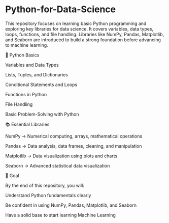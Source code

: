 # Python-for-Data-Science
This repository focuses on learning basic Python programming and exploring key libraries for data science. It covers variables, data types, loops, functions, and file handling. Libraries like NumPy, Pandas, Matplotlib, and Seaborn are introduced to build a strong foundation before advancing to machine learning.

🐍 Python Basics

Variables and Data Types

Lists, Tuples, and Dictionaries

Conditional Statements and Loops

Functions in Python

File Handling

Basic Problem-Solving with Python

📚 Essential Libraries

NumPy → Numerical computing, arrays, mathematical operations

Pandas → Data analysis, data frames, cleaning, and manipulation

Matplotlib → Data visualization using plots and charts

Seaborn → Advanced statistical data visualization

🎯 Goal

By the end of this repository, you will:

Understand Python fundamentals clearly

Be confident in using NumPy, Pandas, Matplotlib, and Seaborn

Have a solid base to start learning Machine Learning
